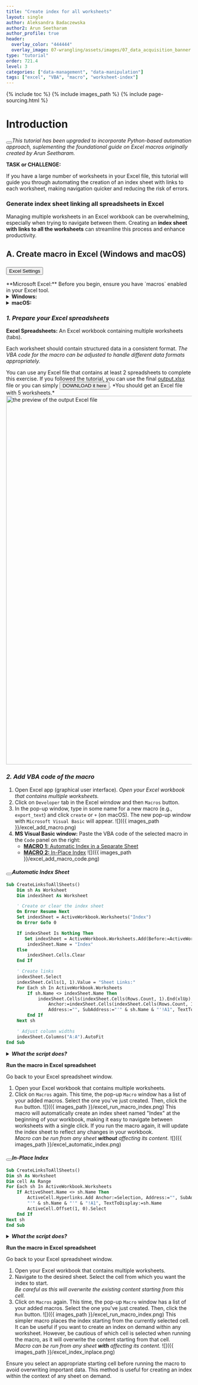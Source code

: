 ```yaml
---
title: "Create index for all worksheets"
layout: single
author: Aleksandra Badaczewska
author2: Arun Seetharam
author_profile: true
header:
  overlay_color: "444444"
  overlay_image: 07-wrangling/assets/images/07_data_acquisition_banner.png
type: "tutorial"
order: 721.4
level: 3
categories: ["data-management", "data-manipulation"]
tags: ["excel", "VBA", "macro", "worksheet-index"]
---
```


{% include toc %}
{% include images_path %}
{% include page-sourcing.html %}


# Introduction

<button class="btn note mr"></button><em class="c-good">This tutorial has been upgraded to incorporate Python-based automation approach, suplementing the foundational guide on Excel macros originally created by Arun Seetharam.</em>

**TASK or CHALLENGE:**

If you have a large number of worksheets in your Excel file, this tutorial will guide you through automating the creation of an index sheet with links to each worksheet, making navigation quicker and reducing the risk of errors.

### Generate index sheet linking all spreadsheets in Excel

Managing multiple worksheets in an Excel workbook can be overwhelming, especially when trying to navigate between them. Creating an **index sheet with links to all the worksheets** can streamline this process and enhance productivity.


## **A. Create macro in Excel** (Windows and macOS)

### <button class="btn required mr mt-">Excel Settings</button>

<div class="required before" data-before="" markdown="1">
**Microsoft Excel:** Before you begin, ensure you have `macros` enabled in your Excel tool.

<details class="l-frame" markdown="1"><summary class="c-header"><b>Windows:</b></summary>

1. **Open Excel:** Start Excel and open a new, empty workbook.
2. **Access Excel Options:**
* Click on the **File** tab in the top-left corner.
* From the menu, select **Options**. This will open the Excel Options dialog box.
3. **Customize Ribbon:**
* In the Excel Options dialog box, click on **Customize Ribbon** from the list on the left.
* On the right side, you'll see a list of the main tabs. Look for the **Developer** checkbox.
* Check the box next to **Developer**.
4. **Apply and Close:** Click `OK` to apply the changes and close the Excel Options dialog box. <br>
The Developer tab should now be visible in the Excel ribbon.
</details>

<details class="l-frame" markdown="1"><summary class="c-header"><b>macOS:</b></summary>

1. **Open Excel:** Start Excel and open a new, empty workbook.
2. **Access Preferences:**
* Click on **Excel** in the menu bar at the top of the screen.
* Select **Preferences** from the dropdown menu.
![]({{ images_path }}/excel_developer_tab.png)
3. **Ribbon & Toolbar:**
* In the **Excel Preferences** dialog box, click on **Ribbon & Toolbar**. *(see an image in the next step)*
4. **Customize Ribbon:**
* In the Customize Ribbon section, you’ll see a list of tabs. Look for the **Developer** checkbox.
* Check the box next to **Developer**.
![]({{ images_path }}/excel_developer_tab_check.png)
5. **Apply and Close:** Close the Ribbon & Toolbar preferences dialog box.
![]({{ images_path }}/excel_developer_tab_activated.png)
6. **Enable Full Disk Access for Excel** To ensure that Excel macros work correctly and can manage inputs and outputs on macOS, you need to grant Excel full disk access.
  * Open `System Preferences`.
  * Go to `Security & Privacy`.
  * Click the `Privacy` tab.
  * In the left sidebar, select `Full Disk Access`.
  * Click the lock icon in the bottom left corner and enter your password to make changes.
  * Click the `+` button and add the **Microsoft Excel** application to the list.
</details>
</div>

### *1. Prepare your Excel spreadsheets*

**Excel Spreadsheets:** An Excel workbook containing multiple worksheets (tabs).

Each worksheet should contain structured data in a consistent format. *The VBA code for the macro can be adjusted to handle different data formats appropriately.*
<div class="protip" markdown="1">
You can use any Excel file that contains at least 2 spreadsheets to complete this exercise. If you followed the <a class="t-links" href="721.2"></a> tutorial, you can use the final <a class="t-links" href="721.2" section="#3-run-the-script">output.xlsx</a> file or you can simply <a href="/07-wrangling/assets/data/excel_macros/output.xlsx" download="output.xlsx"><button class="btn" type="button">DOWNLOAD it here</button></a>. *You should get an Excel file with 5 worksheets.*
<img class="mb-0" width="1000" src="{{ images_path }}/excel_python_txt_import_output.png" alt="the preview of the output Excel file">
</div>


### *2. Add VBA code of the macro*

1. Open Excel app (graphical user interface). *Open your Excel workbook that contains multiple worksheets.*
2. Click on `Developer` tab in the Excel wirndow and then `Macros` button.
3. In the pop-up window, type in some name for a new macro (e.g., `export_text`) and click `create` or `+` (on macOS). The new pop-up window with `Microsoft Visual Basic` will appear.
    ![]({{ images_path }}/excel_add_macro.png)
4. **MS Visual Basic window:** Paste the VBA code of the selected macro in the `Code` panel on the right:
    * [**MACRO 1:** Automatic Index in a Separate Sheet](#automatic-index-sheet)
    * [**MACRO 2:** In-Place Index](#in-place-index)
        ![]({{ images_path }}/excel_add_macro_code.png)


#### <button class="btn exercise mr before" data-before="MACRO 1"></button>*Automatic Index Sheet*
```vb
Sub CreateLinksToAllSheets()
    Dim sh As Worksheet
    Dim indexSheet As Worksheet

    ' Create or clear the index sheet
    On Error Resume Next
    Set indexSheet = ActiveWorkbook.Worksheets("Index")
    On Error GoTo 0

    If indexSheet Is Nothing Then
       Set indexSheet = ActiveWorkbook.Worksheets.Add(Before:=ActiveWorkbook.Worksheets(1))
        indexSheet.Name = "Index"
    Else
        indexSheet.Cells.Clear
    End If

    ' Create links
    indexSheet.Select
    indexSheet.Cells(1, 1).Value = "Sheet Links:"
    For Each sh In ActiveWorkbook.Worksheets
        If sh.Name <> indexSheet.Name Then
            indexSheet.Cells(indexSheet.Cells(Rows.Count, 1).End(xlUp).Row + 1, 1).Hyperlinks.Add _
                Anchor:=indexSheet.Cells(indexSheet.Cells(Rows.Count, 1).End(xlUp).Row + 1, 1), _
                Address:="", SubAddress:="'" & sh.Name & "'!A1", TextToDisplay:=sh.Name
        End If
    Next sh

    ' Adjust column widths
    indexSheet.Columns("A:A").AutoFit
End Sub
```

<details class="l-frame" markdown="1"><summary class="c-header"><b><i>What the script does?</i></b></summary>
**Initialize the Index Sheet:** The script first checks if an "Index" sheet exists. If not, it creates one. If it does exist, it clears its contents. Then, it adds a header "Sheet Links:" to the index sheet. <br>
**Create Links:** The script iterates through each worksheet in the workbook. For each worksheet, it adds a hyperlink to cell A1 of that sheet, skipping the index sheet itself. <br>
<em class="footnote">The script adjusts the column widths to fit the content.</em>
</details><base class="mt">

**Run the macro in Excel spreadsheet**

Go back to your Excel spreadsheet window.
1. Open your Excel workbook that contains multiple worksheets.
2. Click on `Macros` again. This time, the pop-up `Macro` window has a list of your added macros. Select the one you've just created. Then, click the `Run` button.
    ![]({{ images_path }}/excel_run_macro_index.png)
    This macro will automatically create an index sheet named "Index" at the beginning of your workbook, making it easy to navigate between worksheets with a single click. If you run the macro again, it will update the index sheet to reflect any changes in your workbook. <br>*Macro can be run from any sheet **without** affecting its content.*
    ![]({{ images_path }}/excel_automatic_index.png)


#### <button class="btn exercise mr before" data-before="MACRO 2"></button>*In-Place Index*
```vb
Sub CreateLinksToAllSheets()
Dim sh As Worksheet
Dim cell As Range
For Each sh In ActiveWorkbook.Worksheets
    If ActiveSheet.Name <> sh.Name Then
        ActiveCell.Hyperlinks.Add Anchor:=Selection, Address:="", SubAddress:= _
        "'" & sh.Name & "'" & "!A1", TextToDisplay:=sh.Name
        ActiveCell.Offset(1, 0).Select
    End If
Next sh
End Sub
```

<details class="l-frame" markdown="1"><summary class="c-header"><b><i>What the script does?</i></b></summary>
**Starting Cell:** The macro will start creating the index from the currently selected cell in the active sheet. <br>
**Creating Links:** The macro iterates through each worksheet in the workbook. For each worksheet, it adds a hyperlink to cell A1 of that sheet, skipping the active sheet itself. After adding each link, it moves down one cell to place the next link.
</details><base class="mt">

**Run the macro in Excel spreadsheet**

Go back to your Excel spreadsheet window.
1. Open your Excel workbook that contains multiple worksheets.
2. Navigate to the desired sheet. Select the cell from which you want the index to start. <br><em class="bc-warning pa-m c-bad">Be careful as this will overwrite the existing content starting from this cell.</em>
3. Click on `Macros` again. This time, the pop-up `Macro` window has a list of your added macros. Select the one you've just created. Then, click the `Run` button.
    ![]({{ images_path }}/excel_run_macro_index.png)
    This simpler macro places the index starting from the currently selected cell. It can be useful if you want to create an index on demand within any worksheet. However, be cautious of which cell is selected when running the macro, as it will overwrite the content starting from that cell. <br>*Macro can be run from any sheet **with** affecting its content.*
    ![]({{ images_path }}/excel_index_inplace.png)

<div class="warning" markdown="1">
Ensure you select an appropriate starting cell before running the macro to avoid overwriting important data. This method is useful for creating an index within the context of any sheet on demand.
</div>
